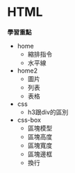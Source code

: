 # HTML
**學習重點**
* home
  * 縮排指令
  * 水平線 
* home2
  * 圖片
  * 列表
  * 表格 
* css
  * h3跟div的區別
* css-box
  * 區塊模型
  * 區塊高度
  * 區塊寬度
  * 區塊邊框
  * 換行

